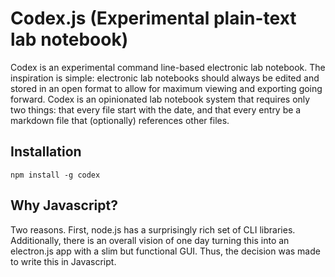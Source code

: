 # Codex.js (Experimental plain-text lab notebook)

Codex is an experimental command line-based electronic lab notebook. The inspiration is simple: electronic lab notebooks should always be edited and stored in an open format to allow for maximum viewing and exporting going forward. Codex is an opinionated lab notebook system that requires only two things: that every file start with the date, and that every entry be a markdown file that (optionally) references other files.

## Installation

``
npm install -g codex
``

## Why Javascript?

Two reasons. First, node.js has a surprisingly rich set of CLI libraries. Additionally, there is an overall vision of one day turning this into an electron.js app with a slim but functional GUI. Thus, the decision was made to write this in Javascript.
